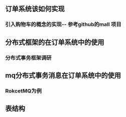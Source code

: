 ## 订单系统该如何实现
### 引入购物车的概念的实现-- 参考github的mall 项目

## 分布式框架的在订单系统中的使用
### 分布式事务框架调研

## mq分布式事务消息在订单系统中的使用
### RokcetMQ为例

## 表结构